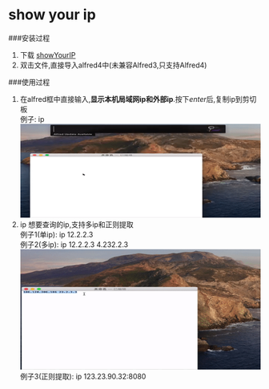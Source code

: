 # show your ip

###安装过程
1. 下载 [showYourIP](./IP.alfredworkflow)
2. 双击文件,直接导入alfred4中(未兼容Alfred3,只支持Alfred4)

 

###使用过程
1. 在alfred框中直接输入,**显示本机局域网ip和外部ip**.按下*enter*后,复制ip到剪切板  
例子:  ip  
![直接输入](./usage/use.gif)  
2. ip 想要查询的ip,支持多ip和正则提取  
例子1(单ip):  ip 12.2.2.3  
例子2(多ip): ip 12.2.2.3 4.232.2.3  
![直接输入](./usage/use2.gif)  
例子3(正则提取): ip 123.23.90.32:8080  



 



